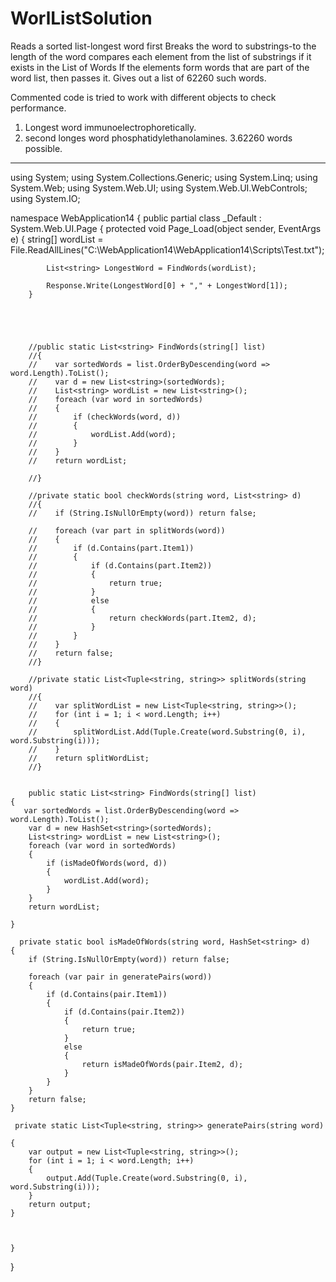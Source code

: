 # WorlListSolution
Reads a sorted list-longest word first
Breaks the word to substrings-to the length of the word
compares each element from the list of substrings if it exists in the List of Words
If the elements form words that are part of the word list, then passes it.
Gives out a list of 62260 such words.

Commented code is tried to work with different objects to check performance.
1. Longest word immunoelectrophoretically.
2. second longes word phosphatidylethanolamines. 
3.62260 words possible.

--------------------------------------------------------------------------------------------------------------------------------------

using System;
using System.Collections.Generic;
using System.Linq;
using System.Web;
using System.Web.UI;
using System.Web.UI.WebControls;
using System.IO;

namespace WebApplication14
{
    public partial class _Default : System.Web.UI.Page
    {
        protected void Page_Load(object sender, EventArgs e)
        {
            string[] wordList = File.ReadAllLines("C:\\WebApplication14\\WebApplication14\\Scripts\\Test.txt");
            

            List<string> LongestWord = FindWords(wordList);

            Response.Write(LongestWord[0] + "," + LongestWord[1]);
        }





        //public static List<string> FindWords(string[] list)
        //{
        //    var sortedWords = list.OrderByDescending(word => word.Length).ToList();
        //    var d = new List<string>(sortedWords);
        //    List<string> wordList = new List<string>();
        //    foreach (var word in sortedWords)
        //    {
        //        if (checkWords(word, d))
        //        {
        //            wordList.Add(word);
        //        }
        //    }
        //    return wordList;

        //}

        //private static bool checkWords(string word, List<string> d)
        //{
        //    if (String.IsNullOrEmpty(word)) return false;

        //    foreach (var part in splitWords(word))
        //    {
        //        if (d.Contains(part.Item1))
        //        {
        //            if (d.Contains(part.Item2))
        //            {
        //                return true;
        //            }
        //            else
        //            {
        //                return checkWords(part.Item2, d);
        //            }
        //        }
        //    }
        //    return false;
        //}

        //private static List<Tuple<string, string>> splitWords(string word)
        //{
        //    var splitWordList = new List<Tuple<string, string>>();
        //    for (int i = 1; i < word.Length; i++)
        //    {
        //        splitWordList.Add(Tuple.Create(word.Substring(0, i), word.Substring(i)));
        //    }
        //    return splitWordList;
        //}


        public static List<string> FindWords(string[] list)
    {
       var sortedWords = list.OrderByDescending(word => word.Length).ToList();
        var d = new HashSet<string>(sortedWords);
        List<string> wordList = new List<string>();
        foreach (var word in sortedWords)
        {
            if (isMadeOfWords(word, d))
            {  
                wordList.Add(word);             
            }
        }
        return wordList;
      
    }

      private static bool isMadeOfWords(string word, HashSet<string> d)
    {
        if (String.IsNullOrEmpty(word)) return false;
       
        foreach (var pair in generatePairs(word))
        {
            if (d.Contains(pair.Item1))
            {
                if (d.Contains(pair.Item2))
                {
                    return true;
                }
                else
                {
                    return isMadeOfWords(pair.Item2, d);
                }
            }
        }
        return false;
    }

     private static List<Tuple<string, string>> generatePairs(string word)
    
    {
        var output = new List<Tuple<string, string>>();
        for (int i = 1; i < word.Length; i++)
        {
            output.Add(Tuple.Create(word.Substring(0, i), word.Substring(i)));
        }
        return output;
    }



    }
}
